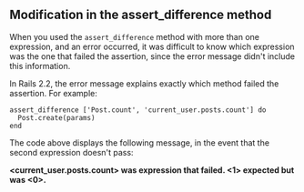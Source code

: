## Modification in the assert\_difference method

When you used the `assert_difference` method with more than one expression, and an error occurred, it was difficult to know which expression was the one that failed the assertion, since the error message didn't include this information.

In Rails 2.2, the error message explains exactly which method failed the assertion. For example:

	assert_difference ['Post.count', 'current_user.posts.count'] do
	  Post.create(params)
	end

The code above displays the following message, in the event that the second expression doesn't pass:

**<current\_user.posts.count> was expression that failed. <1> expected but was <0>.**